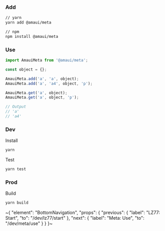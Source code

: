 
### Add

```sh
// yarn
yarn add @amaui/meta

// npm
npm install @amaui/meta
```

### Use

```javascript
import AmauiMeta from '@amaui/meta';

const object = {};

AmauiMeta.add('a', 'a', object);
AmauiMeta.add('a', 'a4', object, 'p');

AmauiMeta.get('a', object);
AmauiMeta.get('a', object, 'p');

// Output
// 'a'
// 'a4'
```

### Dev

Install

```sh
yarn
```

Test

```sh
yarn test
```

### Prod

Build

```sh
yarn build
```

~{
  "element": "BottomNavigation",
  "props": {
    "previous": {
      "label": "LZ77: Start",
      "to": "/dev/lz77/start"
    },
    "next": {
      "label": "Meta: Use",
      "to": "/dev/meta/use"
    }
  }
}~
